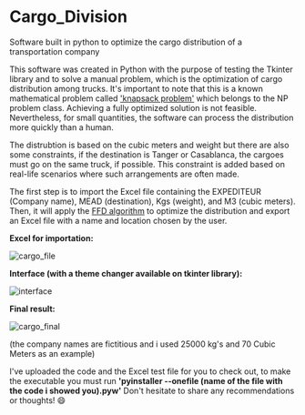 # Cargo_Division
Software built in python to optimize the cargo distribution of a transportation company

This software was created in Python with the purpose of testing the Tkinter library and to solve a manual problem, which is the optimization of cargo distribution among trucks. It's important to note that this is a known mathematical problem called ['knapsack problem'](https://en.wikipedia.org/wiki/Knapsack_problem) which belongs to the NP problem class. Achieving a fully optimized solution is not feasible. Nevertheless, for small quantities, the software can process the distribution more quickly than a human.

The distrubtion is based on the cubic meters and weight but there are also some constraints, if the destination is Tanger or Casablanca, the cargoes must go on the same truck, if possible. This constraint is added based on real-life scenarios where such arrangements are often made.

The first step is to import the Excel file containing the EXPEDITEUR (Company name), MEAD (destination), Kgs (weight), and M3 (cubic meters).
Then, it will apply the [FFD algorithm](https://en.wikipedia.org/wiki/First-fit-decreasing_bin_packing) to optimize the distribution and export an Excel file with a name and location chosen by the user.

__Excel for importation:__

![cargo_file](https://github.com/RicardoFamiliar/Cargo_Division/assets/117604174/08ab48dd-90e7-4c0b-ac93-dc5474cd49cf)

__Interface (with a theme changer available on tkinter library):__

![interface](https://github.com/RicardoFamiliar/Cargo_Division/assets/117604174/2a9a7de3-0610-44fe-9234-be4d7f3a7b6d)

__Final result:__

![cargo_final](https://github.com/RicardoFamiliar/Cargo_Division/assets/117604174/6a321347-7587-4ce5-9dea-04f5bafd25e7)

(the company names are fictitious and i used 25000 kg's and 70 Cubic Meters as an example)

I've uploaded the code and the Excel test file for you to check out, to make the executable you must run __'pyinstaller --onefile (name of the file with the code i showed you).pyw'__ 
Don't hesitate to share any recommendations or thoughts! 😄

